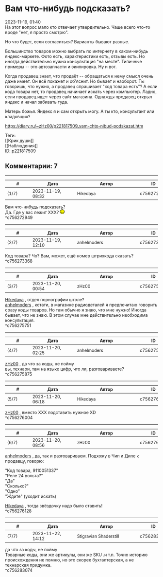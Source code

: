 Вам что-нибудь подсказать?
==========================

  
2023-11-19, 01:40  
 На этот вопрос мало кто отвечает утвердительно. Чаще всего что-то вроде "нет, я просто смотрю".   
   
 Но что будет, если согласиться? Варианты бывают разные.   
   
 Большинство товаров можно выбрать по интернету в каком-нибудь яндекс-маркете. Фото есть, характеристики есть, отзывы есть. Но иногда действительно нужна консультация "на месте". Типичные примеры -- это автозапчасти и экипировка. Ну и вот.   
   
 Когда продавец знает, что продаёт -- обращаться к нему смысл очень даже имеет. Он всё покажет и об'яснит. Но бывает и наоборот. Ты говоришь, что нужно, а продавец спрашивает "код товара есть"? А если кода товара нет, то продавец начинает искать через компьютер. Ладно, если продавец ищет через сайт магазина. Однажды продавец открыл яндекс и начал забивать туда.   
   
 Матерь божья. Яндекс я и сам открыть могу. А ты кто, консультант или кладовщик?   
  
<https://diary.ru/~zHz00/p221817509_vam-chto-nibud-podskazat.htm>  
  
Теги:  
[[Крик души]]  
[[Наблюдения]]  
ID: p221817509  


Комментарии: 7
--------------

  


---



|         #         |              Дата              |                     Автор                     |           ID           |
| --- | --- | --- | --- |
| (1/7) | 2023-11-19, 08:32 | Hikedaya | c756272949 |

  
  Вам что-нибудь подсказать?    
 Да. Где у вас лежит XXX? ![:)](pics/3.gif)   
 ^c756272949

---



|         #         |              Дата              |                     Автор                     |           ID           |
| --- | --- | --- | --- |
| (2/7) | 2023-11-19, 12:10 | anhelmoders | c756273368 |

  
 Код товара? Чо? Вам, может, ещё номер штрихкода сказать?   
 ^c756273368

---



|         #         |              Дата              |                     Автор                     |           ID           |
| --- | --- | --- | --- |
| (3/7) | 2023-11-20, 00:54 | zHz00 | c756275751 |

  
  [Hikedaya](https://hikedaya.diary.ru "Записная книжка")  , отдел порнографии штоле?   
  [anhelmoders](https://anhelmoders.diary.ru "No plans. Only wonders.")  , кстати, в магазине радиодеталей я предпочитаю говорить сразу коды товаров. Но там обычно я знаю, что мне нужно! Иногда бывает, что не знаю. В этом случае мне действительно необходима консультация.   
 ^c756275751

---



|         #         |              Дата              |                     Автор                     |           ID           |
| --- | --- | --- | --- |
| (4/7) | 2023-11-20, 02:25 | anhelmoders | c756275875 |

  
  [zHz00](https://zHz00.diary.ru "Untitled")  , да что за коды, не пойму   
 вы, технари, там на языке цифр, что ли, разговариваете?   
 ^c756275875

---



|         #         |              Дата              |                     Автор                     |           ID           |
| --- | --- | --- | --- |
| (5/7) | 2023-11-20, 06:18 | Hikedaya | c756276004 |

  
  [zHz00](https://zHz00.diary.ru "Untitled")  , вместо ХХХ подставить нужное XD   
 ^c756276004

---



|         #         |              Дата              |                     Автор                     |           ID           |
| --- | --- | --- | --- |
| (6/7) | 2023-11-20, 08:56 | zHz00 | c756276128 |

  
  [anhelmoders](https://anhelmoders.diary.ru "No plans. Only wonders.")  , да, так и разговариваем. Подхожу в Чип и Дипе к продавцу, говорю:   
   
 "Код товара, 9110051337"   
 "Реле 24 вольта?"   
 "Да"   
 "Сколько?"   
 "Одно"   
 "Ждите" (уходит искать)   
   
  [Hikedaya](https://hikedaya.diary.ru "Записная книжка")  , тогда звёздочку надо было ставить!   
 ^c756276128

---



|         #         |              Дата              |                     Автор                     |           ID           |
| --- | --- | --- | --- |
| (7/7) | 2023-11-22, 14:12 | Stigravian Shaderstill | c756283074 |

  
  да что за коды, не пойму    
 Товарные коды, они же артикулы, они же SKU .и т.п. Точно историю происхождения не помню, но это скорее бухгалтерская, а не технарская придумка.   
 ^c756283074
